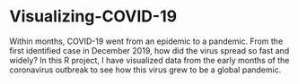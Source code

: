 # Visualizing-COVID-19
Within months, COVID-19 went from an epidemic to a pandemic. From the first identified case in December 2019, how did the virus spread so fast and widely? In this R project, I have  visualized data from the early months of the coronavirus outbreak to see how this virus grew to be a global pandemic.

